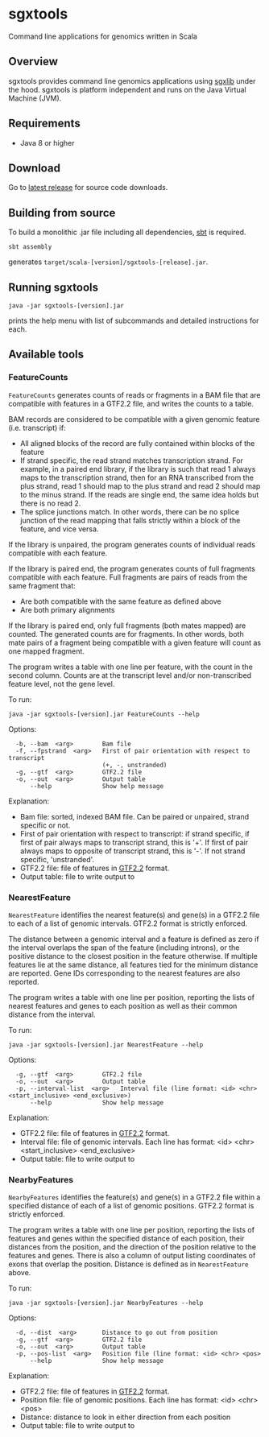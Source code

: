 # sgxtools
Command line applications for genomics written in Scala

## Overview

sgxtools provides command line genomics applications using [sgxlib](https://github.com/pamelarussell/sgxlib) under the hood. sgxtools is platform independent and runs on the Java Virtual Machine (JVM).

## Requirements

- Java 8 or higher

## Download

Go to [latest release](https://github.com/pamelarussell/sgxtools/releases/latest) for source code downloads.

## Building from source

To build a monolithic .jar file including all dependencies, [sbt](http://www.scala-sbt.org/) is required.

```
sbt assembly
```

generates `target/scala-[version]/sgxtools-[release].jar`.

## Running sgxtools

```
java -jar sgxtools-[version].jar
```

prints the help menu with list of subcommands and detailed instructions for each.

## Available tools

### FeatureCounts

`FeatureCounts` generates counts of reads or fragments in a BAM file that are compatible with features in a GTF2.2 file, and writes the counts to a table. 

BAM records are considered to be compatible with a given genomic feature (i.e. transcript) if:
- All aligned blocks of the record are fully contained within blocks of the feature
- If strand specific, the read strand matches transcription strand. For example, in a paired end library, if the library is such that read 1 always maps to the transcription strand, then for an RNA transcribed from the plus strand, read 1 should map to the plus strand and read 2 should map to the minus strand. If the reads are single end, the same idea holds but there is no read 2.
- The splice junctions match. In other words, there can be no splice junction of the read mapping that falls strictly within a block of the feature, and vice versa.

If the library is unpaired, the program generates counts of individual reads compatible with each feature.

If the library is paired end, the program generates counts of full fragments compatible with each feature. Full fragments are pairs of reads from the same fragment that:
- Are both compatible with the same feature as defined above
- Are both primary alignments

If the library is paired end, only full fragments (both mates mapped) are counted. The generated counts are for fragments. In other words, both mate pairs of a fragment being compatible with a given feature will count as one mapped fragment.

The program writes a table with one line per feature, with the count in the second column. Counts are at the transcript level and/or non-transcribed feature level, not the gene level.

To run:
```
java -jar sgxtools-[version].jar FeatureCounts --help
```

Options:
```
  -b, --bam  <arg>        Bam file
  -f, --fpstrand  <arg>   First of pair orientation with respect to transcript
                          (+, -, unstranded)
  -g, --gtf  <arg>        GTF2.2 file
  -o, --out  <arg>        Output table
      --help              Show help message
```

Explanation:
- Bam file: sorted, indexed BAM file. Can be paired or unpaired, strand specific or not.
- First of pair orientation with respect to transcript: if strand specific, if first of pair always maps to transcript strand, this is '+'. If first of pair always maps to opposite of transcript strand, this is '-'. If not strand specific, 'unstranded'.
- GTF2.2 file: file of features in [GTF2.2](http://mblab.wustl.edu/GTF22.html) format.
- Output table: file to write output to

### NearestFeature

`NearestFeature` identifies the nearest feature(s) and gene(s) in a GTF2.2 file to each of a list of genomic intervals. GTF2.2 format is strictly enforced.

The distance between a genomic interval and a feature is defined as zero if the interval overlaps the span of the feature (including introns), or the positive distance to the closest position in the feature otherwise. If multiple features lie at the same distance, all features tied for the minimum distance are reported. Gene IDs corresponding to the nearest features are also reported.

The program writes a table with one line per position, reporting the lists of nearest features and genes to each position as well as their common distance from the interval.

To run:
```
java -jar sgxtools-[version].jar NearestFeature --help
```

Options:
```
  -g, --gtf  <arg>        GTF2.2 file
  -o, --out  <arg>        Output table
  -p, --interval-list  <arg>   Interval file (line format: <id> <chr> <start_inclusive> <end_exclusive>)
      --help              Show help message
```

Explanation:
- GTF2.2 file: file of features in [GTF2.2](http://mblab.wustl.edu/GTF22.html) format.
- Interval file: file of genomic intervals. Each line has format: \<id> \<chr> \<start_inclusive> \<end_exclusive>
- Output table: file to write output to

### NearbyFeatures

`NearbyFeatures` identifies the feature(s) and gene(s) in a GTF2.2 file within a specified distance of each of a list of genomic positions. GTF2.2 format is strictly enforced.

The program writes a table with one line per position, reporting the lists of features and genes within the specified distance of each position, their distances from the position, and the direction of the position relative to the features and genes. There is also a column of output listing coordinates of exons that overlap the position. Distance is defined as in `NearestFeature` above.

To run:
```
java -jar sgxtools-[version].jar NearbyFeatures --help
```

Options:
```
  -d, --dist  <arg>       Distance to go out from position
  -g, --gtf  <arg>        GTF2.2 file
  -o, --out  <arg>        Output table
  -p, --pos-list  <arg>   Position file (line format: <id> <chr> <pos>
      --help              Show help message
```

Explanation:
- GTF2.2 file: file of features in [GTF2.2](http://mblab.wustl.edu/GTF22.html) format.
- Position file: file of genomic positions. Each line has format: \<id> \<chr> \<pos>
- Distance: distance to look in either direction from each position
- Output table: file to write output to

